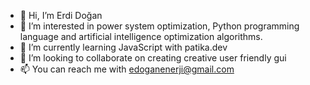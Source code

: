 - 👋 Hi, I’m Erdi Doğan
- 👀 I’m interested in power system optimization, Python programming language and artificial intelligence optimization algorithms.
- 🌱 I’m currently learning JavaScript with patika.dev
- 💞️ I’m looking to collaborate on creating creative user friendly gui
- 📫 You can reach me with edoganenerji@gmail.com

<!---
edoganenerji/edoganenerji is a ✨ special ✨ repository because its `README.md` (this file) appears on your GitHub profile.
You can click the Preview link to take a look at your changes.
--->
